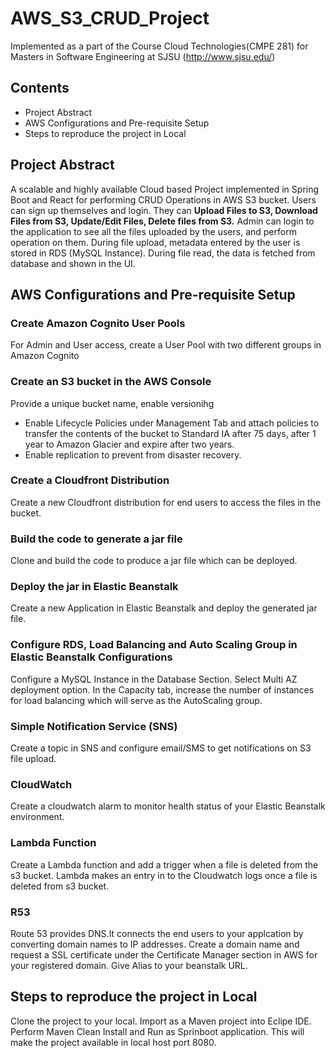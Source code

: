 # AWS_S3_CRUD_Project

Implemented as a part of the Course Cloud Technologies(CMPE 281) for Masters in Software Engineering at SJSU (http://www.sjsu.edu/)

## Contents
- Project Abstract
- AWS Configurations and Pre-requisite Setup
- Steps to reproduce the project in Local

## Project Abstract

A scalable and highly available Cloud based Project implemented in Spring Boot and React for performing CRUD Operations in AWS S3 bucket. Users can sign up themselves and login. They can **Upload Files to S3, Download Files from S3, Update/Edit Files, Delete files from S3.** Admin can login to the application to see all the files uploaded by the users, and perform operation on them. During file upload, metadata entered by the user is stored in RDS (MySQL Instance). During file read, the data is fetched from database and shown in the UI. 

## AWS Configurations and Pre-requisite Setup

### Create Amazon Cognito User Pools 
  For Admin and User access, create a User Pool with two different groups in Amazon Cognito
  
### Create an S3 bucket in the AWS Console
  Provide a unique bucket name, enable versionihg
  - Enable Lifecycle Policies under Management Tab and attach policies to transfer the contents of the bucket to Standard IA after 75 days, after 1 year to Amazon                  Glacier and expire after two years.
  - Enable replication to prevent from disaster recovery.
 
### Create a Cloudfront Distribution
  Create a new Cloudfront distribution for end users to access the files in the bucket.
 
### Build the code to generate a jar file
   Clone and build the code to produce a jar file which can be deployed.
   
### Deploy the jar in Elastic Beanstalk
  Create a new Application in Elastic Beanstalk and deploy the generated jar file. 
  
### Configure RDS, Load Balancing and Auto Scaling Group in Elastic Beanstalk Configurations
  Configure a MySQL Instance in the Database Section. Select Multi AZ deployment option. In the Capacity tab, increase the number of instances for load balancing which will        serve as the AutoScaling group.
  
### Simple Notification Service (SNS)
  Create a topic in SNS and configure email/SMS to get notifications on S3 file upload.
  
### CloudWatch
  Create a cloudwatch alarm to monitor health status of your Elastic Beanstalk environment.
  
### Lambda Function
  Create a Lambda function and add a trigger when a file is deleted from the s3 bucket. Lambda makes an entry in to the Cloudwatch logs once a file is deleted from s3 bucket.
  
### R53
  Route 53 provides DNS.It connects the end users to your applcation by converting domain names to IP addresses. Create a domain name and request a SSL certificate under the Certificate Manager section in AWS for your registered domain. Give Alias to your beanstalk URL.

## Steps to reproduce the project in Local
  Clone the project to your local. Import as a Maven project into Eclipe IDE. Perform Maven Clean Install and Run as Sprinboot application. This will make the project available  in local host port 8080.

 
 
  
  

